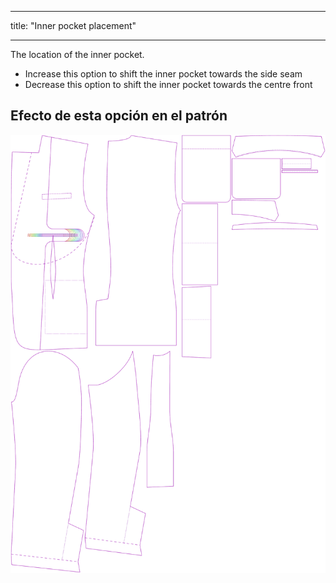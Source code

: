 - - -
title: "Inner pocket placement"
- - -

The location of the inner pocket.

- Increase this option to shift the inner pocket towards the side seam
- Decrease this option to shift the inner pocket towards the centre front

## Efecto de esta opción en el patrón

![This image shows the effect of this option by superimposing several variants that have a different value for this option](jaeger_innerpocketplacement_sample.svg "Effect of this option on the pattern")
